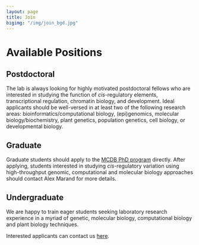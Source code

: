 ```yaml
---
layout: page
title: Join
bigimg: "/img/join_bgd.jpg"
---
```


# Available Positions

## Postdoctoral
The lab is always looking for highly motivated postdoctoral fellows who are interested in studying the function of *cis*-regulatory elements, transcriptional regulation, chromatin biology, and development. Ideal applicants should be well-versed in at least two of the following research areas: bioinformatics/computational biology, (epi)genomics, molecular biology/biochemistry, plant genetics, population genetics, cell biology, or developmental biology.

## Graduate
Graduate students should apply to the [MCDB PhD program](https://lsa.umich.edu/mcdb/graduate-students/phd-program.html) directly. After applying, students interested in studying *cis*-regulatory variation using high-throughput genomic, computational and molecular biology approaches should contact Alex Marand for more details.

## Undergraduate
We are happy to train eager students seeking laboratory research experience in a myriad of genetic, molecular biology, computational biology and plant biology techniques.

Interested applicants can contact us [here](/contact.md).
